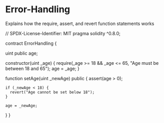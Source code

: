 # Error-Handling
Explains how the require, assert, and revert function statements works


// SPDX-License-Identifier: MIT
pragma solidity ^0.8.0;

contract ErrorHandling {

  uint public age;

  constructor(uint _age) {
    require(_age >= 18 && _age <= 65, "Age must be between 18 and 65");
    age = _age;
  }

  function setAge(uint _newAge) public {
    assert(age > 0);

    
    if (_newAge < 18) {
      revert("Age cannot be set below 18");
    }

    age = _newAge;
  }
}
